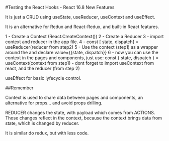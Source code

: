#Testing the React Hooks - React 16.8 New Features

It is just a CRUD using useState, useReducer, useContext and useEffect.

It is an alternative for Redux and React-Redux, and built-in React features.


1 - Create a Context (React.CreateContext())
2 - Create a Reducer 
3 - import context and reducer in the app file.
4 - const [ state, dispatch] =  useReducer(reducer from step2)
5 - Use the context (step1) as a wrapper around the <app /> and declare value={{state, dispatch}}
6 - now you can use the context in the pages and components, just use: const { state, dispatch } = useContext(context from step1) - dont forget to import useContext from react, and the reducer (from step 2)


useEffect for basic lyfecycle control.

##Remember

Context is used to share data between pages and components, an alternative for props... and avoid props drilling.

REDUCER changes the state, with payload which comes from ACTIONS. Those changes reflect in the context, because the context brings data from state, which is changed by reducer.

It is similar do redux, but with less code.

